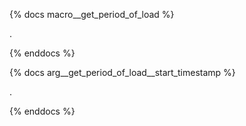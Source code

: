 {% docs macro__get_period_of_load %}

.

{% enddocs %}


{% docs arg__get_period_of_load__start_timestamp %}

.

{% enddocs %}